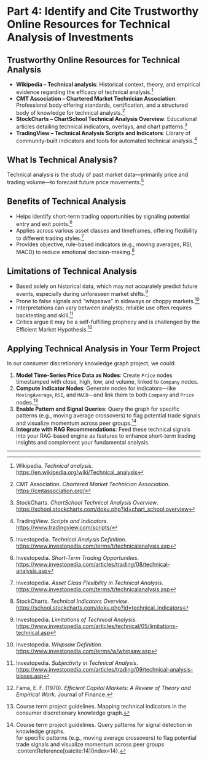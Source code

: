 # Part 4: Identify and Cite Trustworthy Online Resources for Technical Analysis of Investments

## Trustworthy Online Resources for Technical Analysis

- **Wikipedia – Technical analysis**: Historical context, theory, and empirical evidence regarding the efficacy of technical analysis.[^1]  
- **CMT Association – Chartered Market Technician Association**: Professional body offering standards, certification, and a structured body of knowledge for technical analysts.[^2]  
- **StockCharts – ChartSchool Technical Analysis Overview**: Educational articles detailing technical indicators, overlays, and chart patterns.[^3]  
- **TradingView – Technical Analysis Scripts and Indicators**: Library of community-built indicators and tools for automated technical analysis.[^4]  

## What Is Technical Analysis?

Technical analysis is the study of past market data—primarily price and trading volume—to forecast future price movements.[^5]

## Benefits of Technical Analysis

- Helps identify short-term trading opportunities by signaling potential entry and exit points.[^6]  
- Applies across various asset classes and timeframes, offering flexibility to different trading styles.[^7]  
- Provides objective, rule-based indicators (e.g., moving averages, RSI, MACD) to reduce emotional decision-making.[^8]  

## Limitations of Technical Analysis

- Based solely on historical data, which may not accurately predict future events, especially during unforeseen market shifts.[^9]  
- Prone to false signals and “whipsaws” in sideways or choppy markets.[^10]  
- Interpretations can vary between analysts; reliable use often requires backtesting and skill.[^11]  
- Critics argue it may be a self-fulfilling prophecy and is challenged by the Efficient Market Hypothesis.[^12]  

## Applying Technical Analysis in Your Term Project

In our consumer discretionary knowledge graph project, we could:

1. **Model Time-Series Price Data as Nodes**: Create `Price` nodes timestamped with close, high, low, and volume, linked to `Company` nodes.  
2. **Compute Indicator Nodes**: Generate nodes for indicators—like `MovingAverage`, `RSI`, and `MACD`—and link them to both `Company` and `Price` nodes.[^13]  
3. **Enable Pattern and Signal Queries**: Query the graph for specific patterns (e.g., moving average crossovers) to flag potential trade signals and visualize momentum across peer groups.[^14]  
4. **Integrate with RAG Recommendations**: Feed these technical signals into your RAG-based engine as features to enhance short-term trading insights and complement your fundamental analysis.

---

[^1]: Wikipedia. *Technical analysis*. https://en.wikipedia.org/wiki/Technical_analysis  
[^2]: CMT Association. *Chartered Market Technician Association*. https://cmtassociation.org/  
[^3]: StockCharts. *ChartSchool Technical Analysis Overview*. https://school.stockcharts.com/doku.php?id=chart_school:overview  
[^4]: TradingView. *Scripts and Indicators*. https://www.tradingview.com/scripts/  
[^5]: Investopedia. *Technical Analysis Definition*. https://www.investopedia.com/terms/t/technicalanalysis.asp  
[^6]: Investopedia. *Short-Term Trading Opportunities*. https://www.investopedia.com/articles/trading/08/technical-analysis.asp  
[^7]: Investopedia. *Asset Class Flexibility in Technical Analysis*. https://www.investopedia.com/terms/t/technicalanalysis.asp  
[^8]: StockCharts. *Technical Indicators Overview*. https://school.stockcharts.com/doku.php?id=technical_indicators  
[^9]: Investopedia. *Limitations of Technical Analysis*. https://www.investopedia.com/articles/technical/05/limitations-technical.asp  
[^10]: Investopedia. *Whipsaw Definition*. https://www.investopedia.com/terms/w/whipsaw.asp  
[^11]: Investopedia. *Subjectivity in Technical Analysis*. https://www.investopedia.com/articles/trading/09/technical-analysis-biases.asp  
[^12]: Fama, E. F. (1970). *Efficient Capital Markets: A Review of Theory and Empirical Work*. Journal of Finance.  
[^13]: Course term project guidelines. Mapping technical indicators in the consumer discretionary knowledge graph.  
[^14]: Course term project guidelines. Query patterns for signal detection in knowledge graphs.  
 for specific patterns (e.g., moving average crossovers) to flag potential trade signals and visualize momentum across peer groups :contentReference[oaicite:14]{index=14}.  
